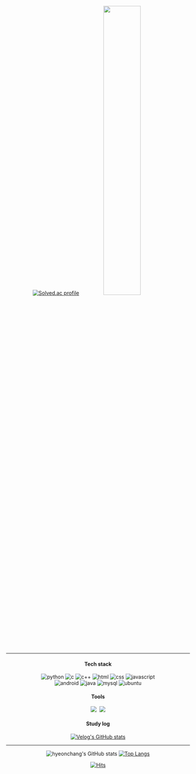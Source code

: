 <div align="center">
  
[![Solved.ac profile](http://mazassumnida.wtf/api/v2/generate_badge?boj=dlgusckd)](https://solved.ac/dlgusckd) 
<a href="https://opgc.me/#/users/L-hyeonchang" target="_blank"><img src="https://api.opgc.me/githubs/users/L-hyeonchang/tag/?theme=basic" width="45%"/></a>

  
</div>

---
  
<div align="center">
  
#### Tech stack 
![python](https://img.shields.io/badge/python-3776AB?style=for-the-badge&logo=python&logoColor=white)
![c](https://img.shields.io/badge/c-A8B9CC?style=for-the-badge&logo=c&logoColor=white)
![c++](https://img.shields.io/badge/c++-00599C?style=for-the-badge&logo=cplusplus&logoColor=white)
![html](https://img.shields.io/badge/html-E34F26?style=for-the-badge&logo=html5&logoColor=white)
![css](https://img.shields.io/badge/css-1572B6?style=for-the-badge&logo=css3&logoColor=white)
![javascript](https://img.shields.io/badge/javascript-F7DF1E?style=for-the-badge&logo=javascript&logoColor=black)
<br/>
![android](https://img.shields.io/badge/android-3DDC84?style=for-the-badge&logo=android&logoColor=white)
![java](https://img.shields.io/badge/java-007396?style=for-the-badge&logo=JAVA&logoColor=white)
![mysql](https://img.shields.io/badge/mysql-4479A1?style=for-the-badge&logo=mysql&logoColor=white)
![ubuntu](https://img.shields.io/badge/ubuntu-E95420?style=for-the-badge&logo=ubuntu&logoColor=black)
  
#### Tools
  
<img src="https://img.shields.io/badge/visual studio code-007ACC?style=for-the-badge&logo=visualstudiocode&logoColor=white"/>&nbsp;
<img src="https://img.shields.io/badge/android studio-3DDC84?style=for-the-badge&logo=androidstudio&logoColor=white"/>
  


#### Study log
  
[![Velog's GitHub stats](https://velog-readme-stats.vercel.app/api?name=hyeonchang&color=dark)](https://velog.io/@hyeonchang)
  
</div>

---

<div align="center">

![hyeonchang's GitHub stats](https://github-readme-stats.vercel.app/api?username=hyeonchang2&show_icons=true&theme=radical)
[![Top Langs](https://github-readme-stats.vercel.app/api/top-langs/?username=hyeonchang2&layout=compact)](https://github.com/anuraghazra/github-readme-stats)
  
[![Hits](https://hits.seeyoufarm.com/api/count/incr/badge.svg?url=https%3A%2F%2Fgithub.com%2Fhyeonchang2&count_bg=%23181717&title_bg=%23181717&icon=github.svg&icon_color=%23E7E7E7&title=views&edge_flat=false)](https://hits.seeyoufarm.com)

</div>
